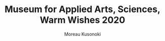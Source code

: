 ---
title: Museum for Applied Arts, Sciences, Warm Wishes 2020
subtitle: Moreau Kusonoki
description: "Postcard\nEdition of 200, 2pp.\nDigital, 210 × 297mm, 2019"
layout: project
---